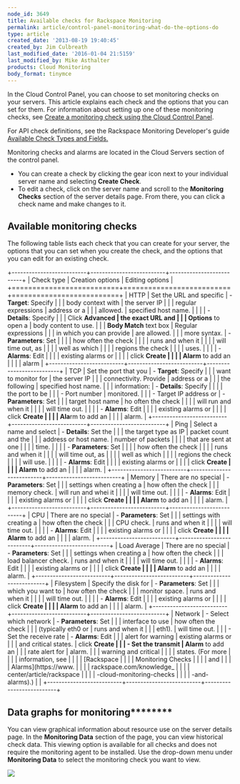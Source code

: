 ```yaml
---
node_id: 3649
title: Available checks for Rackspace Monitoring
permalink: article/control-panel-monitoring-what-do-the-options-do
type: article
created_date: '2013-08-19 19:40:45'
created_by: Jim Culbreath
last_modified_date: '2016-01-04 21:5159'
last_modified_by: Mike Asthalter
products: Cloud Monitoring
body_format: tinymce
---
```


In the Cloud Control Panel, you can choose to set monitoring checks on
your servers. This article explains each check and the options that you
can set for them. For information about setting up one of these
monitoring checks, see [Create a monitoring check using the Cloud
Control
Panel](https://www.rackspace.com/knowledge_center/article/rackspace-monitoring-checks-and-alarms).

For API check definitions, see the Rackspace Monitoring Developer's
guide [Available Check Types and
Fields.](https://developer.rackspace.com/docs/cloud-monitoring/v1/developer-guide/#document-tech-ref-info/check-type-reference) 

Monitoring checks and alarms are located in the Cloud Servers section of
the control panel.

-   You can create a check by clicking the gear icon next to your
    individual server name and selecting **Create Check**.
-   To edit a check, click on the server name and scroll to the
    **Monitoring Checks** section of the server details page. From
    there, you can click a check name and make changes to it.

Available monitoring checks
---------------------------

The following table lists each check that you can create for your
server, the options that you can set when you create the check, and the
options that you can edit for an existing check.

+--------------------------+--------------------------+--------------------------+
| Check type               | Creation options         | Editing options          |
+==========================+==========================+==========================+
| HTTP                     | Set the URL and specific | -   **Target**: Specify  |
|                          | body context with        |     the server IP        |
|                          | regular expressions      |     address or a         |
|                          | allowed.                 |     specified host name. |
|                          |                          | -   **Details**: Specify |
|                          | Click **Advanced         |     the exact URL and    |
|                          | Options** to open a      |     body content to use. |
|                          | **Body Match** text box  |     Regular expressions  |
|                          | in which you can provide |     are allowed.         |
|                          | more syntax.             | -   **Parameters**: Set  |
|                          |                          |     how often the check  |
|                          |                          |     runs and when it     |
|                          |                          |     will time out, as    |
|                          |                          |     well as which        |
|                          |                          |     regions the check    |
|                          |                          |     uses.                |
|                          |                          | -   **Alarms**: Edit     |
|                          |                          |     existing alarms or   |
|                          |                          |     click **Create       |
|                          |                          |     Alarm** to add an    |
|                          |                          |     alarm                |
+--------------------------+--------------------------+--------------------------+
| TCP                      | Set the port that you    | -   **Target**: Specify  |
|                          | want to monitor for      |     the server IP        |
|                          | connectivity. Provide    |     address or a         |
|                          | the following            |     specified host name. |
|                          | information:             | -   **Details**: Specify |
|                          |                          |     the port to be       |
|                          | -   Port number          |     monitored.           |
|                          | -   Target IP address or | -   **Parameters**: Set  |
|                          |     target host name     |     ho often the check   |
|                          |                          |     will run and when it |
|                          |                          |     will time out.       |
|                          |                          | -   **Alarms**: Edit     |
|                          |                          |     existing alarms or   |
|                          |                          |     click **Create       |
|                          |                          |     Ala**rm to add an    |
|                          |                          |     alarm.               |
+--------------------------+--------------------------+--------------------------+
| Ping                     | Select a name and select | -   **Details**: Set the |
|                          | the target type as IP    |     packet count and the |
|                          | address or host name.    |     number of packets    |
|                          |                          |     that are sent at one |
|                          |                          |     time.                |
|                          |                          | -   **Parameters**: Set  |
|                          |                          |     how often the check  |
|                          |                          |     runs and when it     |
|                          |                          |     will time out, as    |
|                          |                          |     well as which        |
|                          |                          |     regions the check    |
|                          |                          |     will use.            |
|                          |                          | -   **Alarms**: Edit     |
|                          |                          |     existing alarms or   |
|                          |                          |     click **Create       |
|                          |                          |     Alarm** to add an    |
|                          |                          |     alarm.               |
+--------------------------+--------------------------+--------------------------+
| Memory                   | There are no special     | -   **Parameters**: Set  |
|                          | settings when creating a |     how often the check  |
|                          | memory check.            |     will run and whei it |
|                          |                          |     will time out.       |
|                          |                          | -   **Alarms**: Edit     |
|                          |                          |     existing alarms or   |
|                          |                          |     click **Create       |
|                          |                          |     Alarm** to add an    |
|                          |                          |     alarm.               |
+--------------------------+--------------------------+--------------------------+
| CPU                      | There are no special     | -   **Parameters**: Set  |
|                          | settings with creating a |     how often the check  |
|                          | CPU check.               |     runs and when it     |
|                          |                          |     will time out.       |
|                          |                          | -   **Alarms**: Edit     |
|                          |                          |     existing alarms or   |
|                          |                          |     click **Create       |
|                          |                          |     Alarm** to add an    |
|                          |                          |     alarm.               |
+--------------------------+--------------------------+--------------------------+
| Load Average             | There are no special     | -   **Parameters**: Set  |
|                          | settings when creating a |     how often the check  |
|                          | load balancer check.     |     runs and when it     |
|                          |                          |     will time out.       |
|                          |                          | -   **Alarms**: Edit     |
|                          |                          |     existing alarms or   |
|                          |                          |     click **Create       |
|                          |                          |     Alarm** to add an    |
|                          |                          |     alarm.               |
+--------------------------+--------------------------+--------------------------+
| Filesystem               | Specify the disk for     | -   **Parameters**: Set  |
|                          | which you want to        |     how often the check  |
|                          | monitor space.           |     runs and when it     |
|                          |                          |     will time out.       |
|                          |                          | -   **Alarms**: Edit     |
|                          |                          |     existing alarms or   |
|                          |                          |     click **Create       |
|                          |                          |     Alarm** to add an    |
|                          |                          |     alarm.               |
+--------------------------+--------------------------+--------------------------+
| Network                  | -   Select which network | -   **Parameters**: Set  |
|                          |     interface to use     |     how often the check  |
|                          |     (typically eth0 or   |     runs and when it     |
|                          |     eth1).               |     will time out.       |
|                          | -   Set the receive rate | -   **Alarms**: Edit     |
|                          |     alert for warning    |     existing alarms or   |
|                          |     and critical states. |     click **Create       |
|                          | -   Set the transmit     |     Alarm** to add an    |
|                          |     rate alert for       |     alarm.               |
|                          |     warning and critical |                          |
|                          |     states. (For more    |                          |
|                          |     information, see     |                          |
|                          |     [Rackspace           |                          |
|                          |     Monitoring Checks    |                          |
|                          |     and                  |                          |
|                          |     Alarms](https://www. |                          |
|                          | rackspace.com/knowledge_ |                          |
|                          | center/article/rackspace |                          |
|                          | -cloud-monitoring-checks |                          |
|                          | -and-alarms).)           |                          |
+--------------------------+--------------------------+--------------------------+

 

Data graphs for monitoring********
----------------------------------

 

You can view graphical information about resource use on the server
details page. In the **Monitoring Data** section of the page, you can
view historical check data. This viewing option is available for all
checks and does not require the monitoring agent to be installed. Use
the drop-down menu under **Monitoring Data** to select the monitoring
check you want to view.

![](/knowledge_center/sites/default/files/field/image/Monitoring-Data.png)

